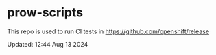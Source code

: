 # prow-scripts

This repo is used to run CI tests in https://github.com/openshift/release

Updated: 12:44 Aug 13 2024
